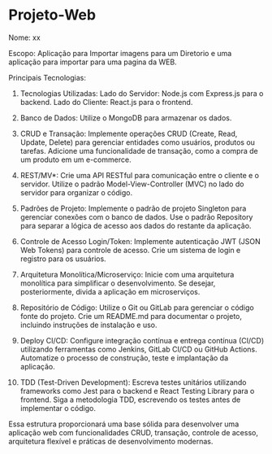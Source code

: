 # Projeto-Web

Nome: xx

Escopo: Aplicação para Importar imagens para um Diretorio e uma aplicação para importar para uma pagina da WEB.

Principais Tecnologias: 

1.	Tecnologias Utilizadas:
Lado do Servidor: Node.js com Express.js para o backend.
Lado do Cliente: React.js para o frontend.

2.	Banco de Dados:
Utilize o MongoDB para armazenar os dados.

3.	CRUD e Transação:
Implemente operações CRUD (Create, Read, Update, Delete) para gerenciar entidades como usuários, produtos ou tarefas.
Adicione uma funcionalidade de transação, como a compra de um produto em um e-commerce.

4.	REST/MV*:
Crie uma API RESTful para comunicação entre o cliente e o servidor.
Utilize o padrão Model-View-Controller (MVC) no lado do servidor para organizar o código.

5.	Padrões de Projeto:
Implemente o padrão de projeto Singleton para gerenciar conexões com o banco de dados.
Use o padrão Repository para separar a lógica de acesso aos dados do restante da aplicação.

6.	Controle de Acesso Login/Token:
Implemente autenticação JWT (JSON Web Tokens) para controle de acesso.
Crie um sistema de login e registro para os usuários.

7.	Arquitetura Monolítica/Microserviço:
Inicie com uma arquitetura monolítica para simplificar o desenvolvimento.
Se desejar, posteriormente, divida a aplicação em microserviços.

8.	Repositório de Código:
Utilize o Git ou GitLab para gerenciar o código fonte do projeto.
Crie um README.md para documentar o projeto, incluindo instruções de instalação e uso.

9.	Deploy CI/CD:
Configure integração contínua e entrega contínua (CI/CD) utilizando ferramentas como Jenkins, GitLab CI/CD ou GitHub Actions.
Automatize o processo de construção, teste e implantação da aplicação.

10.	TDD (Test-Driven Development):
Escreva testes unitários utilizando frameworks como Jest para o backend e React Testing Library para o frontend.
Siga a metodologia TDD, escrevendo os testes antes de implementar o código.

Essa estrutura proporcionará uma base sólida para desenvolver uma aplicação web com funcionalidades CRUD, transação, controle de acesso, arquitetura flexível e práticas de desenvolvimento modernas.
